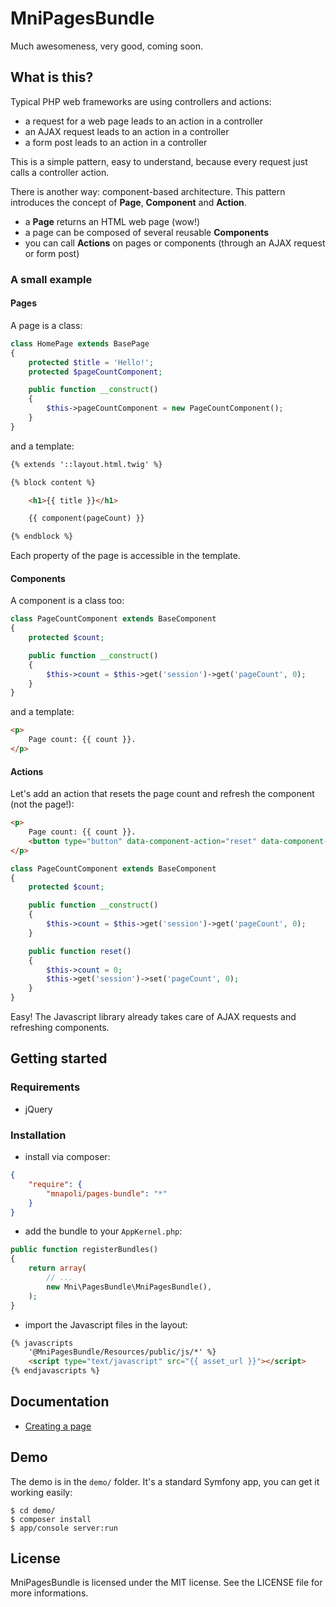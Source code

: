 # MniPagesBundle

Much awesomeness, very good, coming soon.

## What is this?

Typical PHP web frameworks are using controllers and actions:

- a request for a web page leads to an action in a controller
- an AJAX request leads to an action in a controller
- a form post leads to an action in a controller

This is a simple pattern, easy to understand, because every request just calls a controller action.

There is another way: component-based architecture.
This pattern introduces the concept of **Page**, **Component** and **Action**.

- a **Page** returns an HTML web page (wow!)
- a page can be composed of several reusable **Components**
- you can call **Actions** on pages or components (through an AJAX request or form post)

### A small example

#### Pages

A page is a class:

```php
class HomePage extends BasePage
{
    protected $title = 'Hello!';
    protected $pageCountComponent;

    public function __construct()
    {
        $this->pageCountComponent = new PageCountComponent();
    }
}
```

and a template:

```html
{% extends '::layout.html.twig' %}

{% block content %}

    <h1>{{ title }}</h1>

    {{ component(pageCount) }}

{% endblock %}
```

Each property of the page is accessible in the template.

#### Components

A component is a class too:

```php
class PageCountComponent extends BaseComponent
{
    protected $count;

    public function __construct()
    {
        $this->count = $this->get('session')->get('pageCount', 0);
    }
}
```

and a template:

```html
<p>
    Page count: {{ count }}.
</p>
```

#### Actions

Let's add an action that resets the page count and refresh the component (not the page!):

```html
<p>
    Page count: {{ count }}.
    <button type="button" data-component-action="reset" data-component-refresh>Reset</button>
</p>
```

```php
class PageCountComponent extends BaseComponent
{
    protected $count;

    public function __construct()
    {
        $this->count = $this->get('session')->get('pageCount', 0);
    }

    public function reset()
    {
        $this->count = 0;
        $this->get('session')->set('pageCount', 0);
    }
}
```

Easy! The Javascript library already takes care of AJAX requests and refreshing components.


## Getting started

### Requirements

- jQuery

### Installation

- install via composer:

```json
{
    "require": {
        "mnapoli/pages-bundle": "*"
    }
}
```

- add the bundle to your `AppKernel.php`:

```php
public function registerBundles()
{
    return array(
        // ...
        new Mni\PagesBundle\MniPagesBundle(),
    );
}
```

- import the Javascript files in the layout:

```html
{% javascripts
    '@MniPagesBundle/Resources/public/js/*' %}
    <script type="text/javascript" src="{{ asset_url }}"></script>
{% endjavascripts %}
```

## Documentation

- [Creating a page](docs/pages.md)

## Demo

The demo is in the `demo/` folder. It's a standard Symfony app, you can get it working easily:

```shell
$ cd demo/
$ composer install
$ app/console server:run
```

## License

MniPagesBundle is licensed under the MIT license. See the LICENSE file for more informations.
